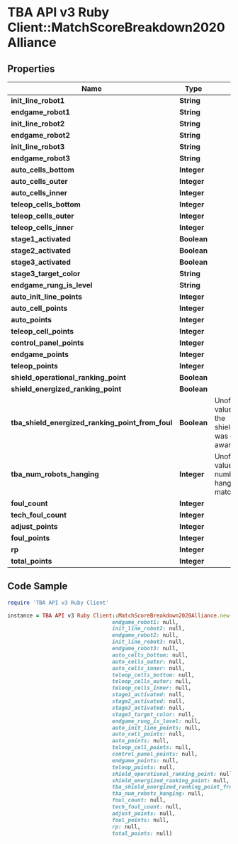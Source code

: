 # TBA API v3 Ruby Client::MatchScoreBreakdown2020Alliance

## Properties

Name | Type | Description | Notes
------------ | ------------- | ------------- | -------------
**init_line_robot1** | **String** |  | [optional] 
**endgame_robot1** | **String** |  | [optional] 
**init_line_robot2** | **String** |  | [optional] 
**endgame_robot2** | **String** |  | [optional] 
**init_line_robot3** | **String** |  | [optional] 
**endgame_robot3** | **String** |  | [optional] 
**auto_cells_bottom** | **Integer** |  | [optional] 
**auto_cells_outer** | **Integer** |  | [optional] 
**auto_cells_inner** | **Integer** |  | [optional] 
**teleop_cells_bottom** | **Integer** |  | [optional] 
**teleop_cells_outer** | **Integer** |  | [optional] 
**teleop_cells_inner** | **Integer** |  | [optional] 
**stage1_activated** | **Boolean** |  | [optional] 
**stage2_activated** | **Boolean** |  | [optional] 
**stage3_activated** | **Boolean** |  | [optional] 
**stage3_target_color** | **String** |  | [optional] 
**endgame_rung_is_level** | **String** |  | [optional] 
**auto_init_line_points** | **Integer** |  | [optional] 
**auto_cell_points** | **Integer** |  | [optional] 
**auto_points** | **Integer** |  | [optional] 
**teleop_cell_points** | **Integer** |  | [optional] 
**control_panel_points** | **Integer** |  | [optional] 
**endgame_points** | **Integer** |  | [optional] 
**teleop_points** | **Integer** |  | [optional] 
**shield_operational_ranking_point** | **Boolean** |  | [optional] 
**shield_energized_ranking_point** | **Boolean** |  | [optional] 
**tba_shield_energized_ranking_point_from_foul** | **Boolean** | Unofficial TBA-computed value that indicates whether the shieldEnergizedRankingPoint was earned normally or awarded due to a foul. | [optional] 
**tba_num_robots_hanging** | **Integer** | Unofficial TBA-computed value that counts the number of robots who were hanging at the end of the match. | [optional] 
**foul_count** | **Integer** |  | [optional] 
**tech_foul_count** | **Integer** |  | [optional] 
**adjust_points** | **Integer** |  | [optional] 
**foul_points** | **Integer** |  | [optional] 
**rp** | **Integer** |  | [optional] 
**total_points** | **Integer** |  | [optional] 

## Code Sample

```ruby
require 'TBA API v3 Ruby Client'

instance = TBA API v3 Ruby Client::MatchScoreBreakdown2020Alliance.new(init_line_robot1: null,
                                 endgame_robot1: null,
                                 init_line_robot2: null,
                                 endgame_robot2: null,
                                 init_line_robot3: null,
                                 endgame_robot3: null,
                                 auto_cells_bottom: null,
                                 auto_cells_outer: null,
                                 auto_cells_inner: null,
                                 teleop_cells_bottom: null,
                                 teleop_cells_outer: null,
                                 teleop_cells_inner: null,
                                 stage1_activated: null,
                                 stage2_activated: null,
                                 stage3_activated: null,
                                 stage3_target_color: null,
                                 endgame_rung_is_level: null,
                                 auto_init_line_points: null,
                                 auto_cell_points: null,
                                 auto_points: null,
                                 teleop_cell_points: null,
                                 control_panel_points: null,
                                 endgame_points: null,
                                 teleop_points: null,
                                 shield_operational_ranking_point: null,
                                 shield_energized_ranking_point: null,
                                 tba_shield_energized_ranking_point_from_foul: null,
                                 tba_num_robots_hanging: null,
                                 foul_count: null,
                                 tech_foul_count: null,
                                 adjust_points: null,
                                 foul_points: null,
                                 rp: null,
                                 total_points: null)
```


